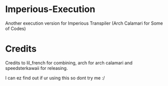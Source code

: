# Imperious-Execution

Another execution version for Imperious Transpiler (Arch Calamari for Some of Codes)

# Credits

Credits to lil_french for combining, arch for arch calamari and speedsterkawaii for releasing.

I can ez find out if ur using this so dont try me :/
